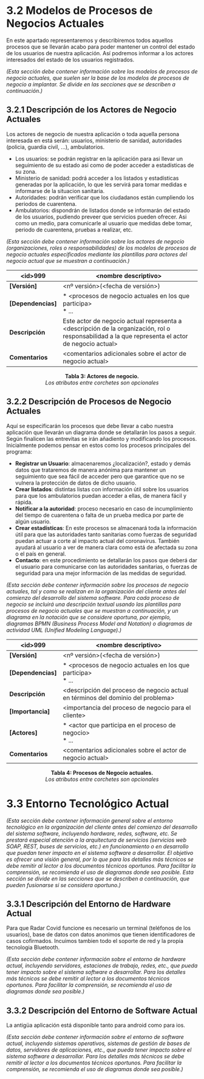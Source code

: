 # 3.2 Modelos de Procesos de Negocios Actuales

En este apartado representaremos y describiremos todos aquellos procesos que se llevarán acabo para poder mantener un control del estado de los usuarios de nuestra aplicación. Así podremos informar a los actores interesados del estado de los usuarios registrados. 

_(Esta sección debe contener información sobre los modelos de procesos de negocio actuales,
que suelen ser la base de los modelos de procesos de negocio a implantar.
Se divide en las secciones que se describen a continuación.)_

## 3.2.1 Descripción de los Actores de Negocio Actuales

Los actores de negocio de nuestra aplicación o toda aquella persona interesada en está serán: usuarios, ministerio de sanidad, autoridades (policia, guardia civil, ...), ambulatorios. 
- Los usuarios: se podrán registrar en la aplicación para asi llevar un seguimiento de su estado asi como de poder acceder a estadísticas de su zona.
- Ministerio de sanidad: podrá acceder a los listados y estadísticas generadas por la aplicación, lo que les servirá para tomar medidas e informarse de la situacion sanitaria.
- Autoridades: podrán verificar que los ciudadanos están cumpliendo los periodos de cuarentena.
- Ambulatorios: dispondrán de listados donde se informarán del estado de los usuarios, pudiendo preveer que servicios pueden ofrecer. Asi como un medio, para comunicarle al
usuario que medidas debe tomar, periodo de cuarentena, pruebas a realizar, etc.

_(Esta sección debe contener información sobre los actores de negocio (organizaciones, roles
o responsabilidades) de los modelos de procesos de negocio actuales especificados mediante
las plantillas para actores del negocio actual que se muestran a continuación.)_

| **\<id>999** | \<nombre descriptivo> |
| -- | -- |
| **[Versión]** | <nº versión>(<fecha de versión>) |
| **[Dependencias]** | * \<procesos de negocio actuales en los que participa> <br> * ... |
| **Descripción** | Este actor de negocio actual representa a <descripción de la organización, rol o responsabilidad  a la que representa  el actor de negocio actual> |
| **Comentarios** | \<comentarios adicionales sobre el actor de negocio actual> |

<p align="center"> <b>Tabla 3: Actores de negocio.</b> <br> <i>Los atributos entre corchetes son opcionales</i> </p>


## 3.2.2 Descripción de Procesos de Negocio Actuales

Aquí se especificarán los procesos que debe llevar a cabo nuestra aplicación que llevarán un diagrama donde se detallarán los pasos a seguir. Según finalicen las entrevitas se irán añadiento y modificando los procesos. Inicialmente podemos pensar en estos como los procesos principales del programa:
- **Registrar un Usuario**: almacenaremos ¿localización?, estado y demás datos que trataremos de manera anónima para mantener un seguimiento que sea fácil de acceder pero que garantice que no se vulnera la protección de datos de dicho usuario.
- **Crear listados**: distintas listas con información útil sobre los usuarios para que los ambulatorios puedan acceder a ellas, de manera fácil y rápida.
- **Notificar a la autoridad**: proceso necesario en caso de incumplimiento del tiempo de cuarentena o falta de un prueba medica por parte de algún usuario.
- **Crear estadísticas**: En este procesos se almacenará toda la información útil para que las autoridades tanto sanitarias como fuerzas de seguridad puedan actuar a corte al impacto actual del coronavirus. También ayudará al usuario a ver de manera clara como está de afectada su zona o el país en general.
- **Contacto**: en este procedimiento se detallarán los pasos que deberá dar el usuario para comunicarse con las autoridades sanitarias, o fuerzas de seguridad para una mejor información de las medidas de seguridad.

_(Esta sección debe contener información sobre los procesos de negocio actuales, tal y como se realizan en la organización del cliente antes del comienzo del desarrollo del sistema software. Para cada proceso de negocio se incluirá una descripción textual usando las plantillas para procesos de negocio actuales que se muestran a continuación, y un diagrama en la notación que se considere oportuna, por ejemplo, diagramas BPMN (Business Process Model and Notation) o diagramas de actividad UML (Unified Modeling Language).)_

| **\<id>999** | \<nombre descriptivo> |
| -- | -- |
| **[Versión]** | <nº versión>(<fecha de versión>) |
| **[Dependencias]** | * \<procesos de negocio actuales en los que participa>  <br> * ... |
| **Descripción** | <descripción del proceso de negocio actual en términos del dominio del problema> |
| **[Importancia]** | \<importancia del proceso de negocio para el cliente> |
| **[Actores]** | * \<actor que participa en el proceso de negocio> <br> * ... |
| **Comentarios** | \<comentarios adicionales sobre el actor de negocio actual> |

<p align="center"> <b>Tabla 4: Procesos de Negocio actuales.</b> <br> <i>Los atributos entre corchetes son opcionales</i> </p>

# 3.3 Entorno Tecnológico Actual



_(Esta sección debe contener información general sobre el entorno tecnológico en la organización del cliente antes del comienzo del desarrollo del sistema software, incluyendo hardware, redes, software, etc. Se prestará especial atención a la arquitectura de servicios (servicios web SOAP, REST, buses de servicios, etc.) en funcionamiento o en desarrollo que puedan tener impacto en el sistema software a desarrollar. El objetivo es ofrecer una visión general, por lo que para los detalles más técnicos se debe remitir al lector a los documentos técnicos oportunos. Para facilitar la comprensión, se recomienda el uso de diagramas donde sea posible. Esta sección se divide en las secciones que se describen a continuación, que pueden fusionarse si se considera oportuno.)_

## 3.3.1 Descripción del Entorno de Hardware Actual

Para que Radar Covid funcione es necesario un terminal (teléfonos de los usuarios), base de datos con datos anonimos que tienen identificadores de casos cofirmados. Incuimos tambien todo el soporte de red y la propia tecnologia Bluetooth.

_(Esta sección debe contener información sobre el entorno de hardware actual, incluyendo servidores, estaciones de trabajo, redes, etc., que pueda tener impacto sobre el sistema software a desarrollar. Para los detalles más técnicos se debe remitir al lector a los documentos técnicos oportunos. Para facilitar la comprensión, se recomienda el uso de diagramas donde sea posible.)_

## 3.3.2 	Descripción del Entorno de Software Actual

La antigüa aplicación está disponible tanto para android como para ios.

_(Esta sección debe contener información sobre el entorno de software actual, incluyendo sistemas operativos, sistemas de gestión de bases de datos, servidores de aplicaciones, etc., que pueda tener impacto sobre el sistema software a desarrollar. Para los detalles más técnicos se debe remitir al lector a los documentos técnicos oportunos. Para facilitar la comprensión, se recomienda el uso de diagramas donde sea posible.)_
